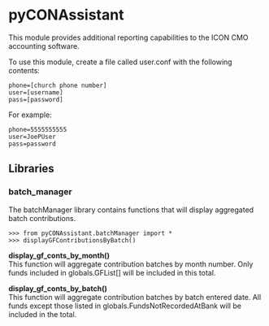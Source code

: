 # pyCONAssistant

This module provides additional reporting capabilities to the ICON CMO accounting software.

To use this module, create a file called user.conf with the following contents:  
```
phone=[church phone number]  
user=[username]  
pass=[password]  
```

For example:  
```
phone=5555555555  
user=JoePUser  
pass=password  
```

## Libraries

### batch_manager
The batchManager library contains functions that will display aggregated batch contributions.  

```
>>> from pyCONAssistant.batchManager import *
>>> displayGFContributionsByBatch()
```

**display_gf_conts_by_month()**  
This function will aggregate contribution batches by month number.  Only funds included in globals.GFList[] will be included in this total.  

**display_gf_conts_by_batch()**  
This function will aggregate contribution batches by batch entered date.  All funds except those listed in globals.FundsNotRecordedAtBank will be included in the total.
